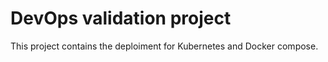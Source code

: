# DevOps validation project 

This project contains the deploiment for Kubernetes and Docker compose. 
